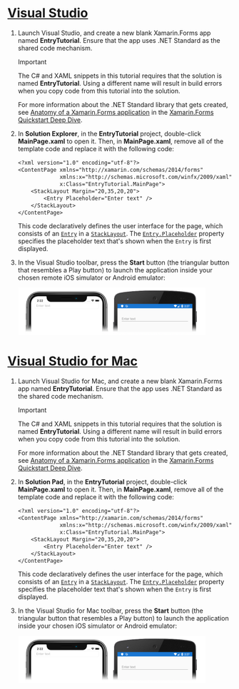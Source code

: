 # [Visual Studio](#tab/vswin)

1. Launch Visual Studio, and create a new blank Xamarin.Forms app named **EntryTutorial**. Ensure that the app uses .NET Standard as the shared code mechanism.

    > [!IMPORTANT]
    > The C# and XAML snippets in this tutorial requires that the solution is named **EntryTutorial**. Using a different name will result in build errors when you copy code from this tutorial into the solution.

    For more information about the .NET Standard library that gets created, see [Anatomy of a Xamarin.Forms application](~/get-started/first-app/index.md) in the [Xamarin.Forms Quickstart Deep Dive](~/get-started/first-app/index.md).

1. In **Solution Explorer**, in the **EntryTutorial** project, double-click **MainPage.xaml** to open it. Then, in **MainPage.xaml**, remove all of the template code and replace it with the following code:

    ```xaml
    <?xml version="1.0" encoding="utf-8"?>
    <ContentPage xmlns="http://xamarin.com/schemas/2014/forms"
                 xmlns:x="http://schemas.microsoft.com/winfx/2009/xaml"
                 x:Class="EntryTutorial.MainPage">
        <StackLayout Margin="20,35,20,20">
            <Entry Placeholder="Enter text" />
        </StackLayout>
    </ContentPage>
    ```

    This code declaratively defines the user interface for the page, which consists of an [`Entry`](xref:Xamarin.Forms.Entry) in a [`StackLayout`](xref:Xamarin.Forms.StackLayout). The [`Entry.Placeholder`](xref:Xamarin.Forms.Entry.Placeholder) property specifies the placeholder text that's shown when the `Entry` is first displayed.

1. In the Visual Studio toolbar, press the **Start** button (the triangular button that resembles a Play button) to launch the application inside your chosen remote iOS simulator or Android emulator:

    [![Screenshot of an Entry on iOS and Android](../images/create-entry.png "Entry containing placeholder text")](../images/create-entry-large.png#lightbox "Entry containing placeholder text")

# [Visual Studio for Mac](#tab/vsmac)

1. Launch Visual Studio for Mac, and create a new blank Xamarin.Forms app named **EntryTutorial**. Ensure that the app uses .NET Standard as the shared code mechanism.

    > [!IMPORTANT]
    > The C# and XAML snippets in this tutorial requires that the solution is named **EntryTutorial**. Using a different name will result in build errors when you copy code from this tutorial into the solution.

    For more information about the .NET Standard library that gets created, see [Anatomy of a Xamarin.Forms application](~/get-started/first-app/index.md) in the [Xamarin.Forms Quickstart Deep Dive](~/get-started/first-app/index.md).

1. In **Solution Pad**, in the **EntryTutorial** project, double-click **MainPage.xaml** to open it. Then, in **MainPage.xaml**, remove all of the template code and replace it with the following code:

    ```xaml
    <?xml version="1.0" encoding="utf-8"?>
    <ContentPage xmlns="http://xamarin.com/schemas/2014/forms"
                 xmlns:x="http://schemas.microsoft.com/winfx/2009/xaml"
                 x:Class="EntryTutorial.MainPage">
        <StackLayout Margin="20,35,20,20">
            <Entry Placeholder="Enter text" />
        </StackLayout>
    </ContentPage>
    ```

    This code declaratively defines the user interface for the page, which consists of an [`Entry`](xref:Xamarin.Forms.Entry) in a [`StackLayout`](xref:Xamarin.Forms.StackLayout). The [`Entry.Placeholder`](xref:Xamarin.Forms.Entry.Placeholder) property specifies the placeholder text that's shown when the `Entry` is first displayed.

1. In the Visual Studio for Mac toolbar, press the **Start** button (the triangular button that resembles a Play button) to launch the application inside your chosen iOS simulator or Android emulator:

    [![Screenshot of an Entry on iOS and Android](../images/create-entry.png "Entry containing placeholder text")](../images/create-entry-large.png#lightbox "Entry containing placeholder text")
